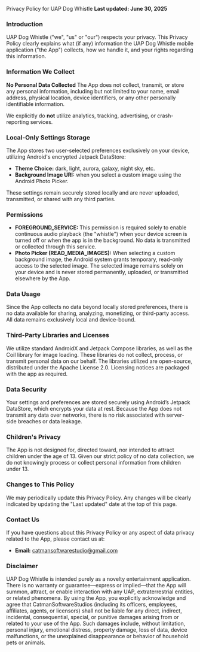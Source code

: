 Privacy Policy for UAP Dog Whistle
**Last updated: June 30, 2025**

### Introduction

UAP Dog Whistle ("we", "us" or "our") respects your privacy. This Privacy Policy clearly explains what (if any) information the UAP Dog Whistle mobile application ("the App") collects, how we handle it, and your rights regarding this information.

### Information We Collect

**No Personal Data Collected**
The App does not collect, transmit, or store any personal information, including but not limited to your name, email address, physical location, device identifiers, or any other personally identifiable information.

We explicitly do **not** utilize analytics, tracking, advertising, or crash-reporting services.

### Local-Only Settings Storage

The App stores two user-selected preferences exclusively on your device, utilizing Android's encrypted Jetpack DataStore:

* **Theme Choice:** dark, light, aurora, galaxy, night sky, etc.
* **Background Image URI:** when you select a custom image using the Android Photo Picker.

These settings remain securely stored locally and are never uploaded, transmitted, or shared with any third parties.

### Permissions

* **FOREGROUND\_SERVICE:** This permission is required solely to enable continuous audio playback (the "whistle") when your device screen is turned off or when the app is in the background. No data is transmitted or collected through this service.
* **Photo Picker (READ\_MEDIA\_IMAGES):** When selecting a custom background image, the Android system grants temporary, read-only access to the selected image. The selected image remains solely on your device and is never stored permanently, uploaded, or transmitted elsewhere by the App.

### Data Usage

Since the App collects no data beyond locally stored preferences, there is no data available for sharing, analyzing, monetizing, or third-party access. All data remains exclusively local and device-bound.

### Third-Party Libraries and Licenses

We utilize standard AndroidX and Jetpack Compose libraries, as well as the Coil library for image loading. These libraries do not collect, process, or transmit personal data on our behalf. The libraries utilized are open-source, distributed under the Apache License 2.0. Licensing notices are packaged with the app as required.

### Data Security

Your settings and preferences are stored securely using Android’s Jetpack DataStore, which encrypts your data at rest. Because the App does not transmit any data over networks, there is no risk associated with server-side breaches or data leakage.

### Children's Privacy

The App is not designed for, directed toward, nor intended to attract children under the age of 13. Given our strict policy of no data collection, we do not knowingly process or collect personal information from children under 13.

### Changes to This Policy

We may periodically update this Privacy Policy. Any changes will be clearly indicated by updating the "Last updated" date at the top of this page.

### Contact Us

If you have questions about this Privacy Policy or any aspect of data privacy related to the App, please contact us at:

* **Email:** [catmansoftwarestudio@gmail.com](mailto:catmansoftwarestudio@gmail.com)

### Disclaimer

UAP Dog Whistle is intended purely as a novelty entertainment application. There is no warranty or guarantee—express or implied—that the App will summon, attract, or enable interaction with any UAP, extraterrestrial entities, or related phenomena. By using the App, you explicitly acknowledge and agree that CatmanSoftwareStudios (including its officers, employees, affiliates, agents, or licensors) shall not be liable for any direct, indirect, incidental, consequential, special, or punitive damages arising from or related to your use of the App. Such damages include, without limitation, personal injury, emotional distress, property damage, loss of data, device malfunctions, or the unexplained disappearance or behavior of household pets or animals.
